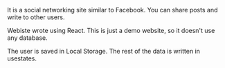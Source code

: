 It is a social networking site similar to Facebook. You can share posts and write to other users.

Webiste wrote using React. This is just a demo website, so it doesn't use any database.

The user is saved in Local Storage. The rest of the data is written in usestates.